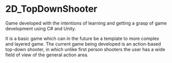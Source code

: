 # 2D_TopDownShooter 
Game developed with the intentions of learning and getting a grasp of game development using C# and Unity.

It is a basic game which can in the future be a template to more complex 
and layered game. The current game being developed is an action-based top-down shooter, 
in which unlike first person shooters the user has a wide field of view of the general action 
area. 
